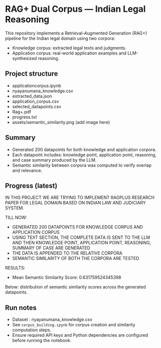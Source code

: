 # RAG+ Dual Corpus — Indian Legal Reasoning

This repository implements a Retrieval-Augmented Generation (RAG+) pipeline for the Indian legal domain using two corpora:
- Knowledge corpus: extracted legal texts and judgments.
- Application corpus: real-world application examples and LLM-synthesized reasoning.

## Project structure
- applicationcorpus.ipynb
- nyayanumana_knowledge.csv
- extracted_data.json
- application_corpus.csv
- selected_datapoints.csv
- Rag+.pdf
- progress.txt
- assets/semantic_similarity.png  (add image here)

## Summary
- Generated 200 datapoints for both knowledge and application corpora.
- Each datapoint includes: knowledge point, application point, reasoning, and case summary produced by the LLM.
- Semantic similarity between corpora was computed to verify overlap and relevance.

## Progress (latest)
IN THIS PROJECT WE ARE TRYING TO IMPLEMENT RAGPLUS RESEARCH PAPER FOR LEGAL DOMAIN BASED ON INDIAN LAW AND JUDICIARY SYSTEM.

TILL NOW:
- GENERATED 200 DATAPOINTS FOR KNOWLEDGE CORPUS AND APPLICATION CORPUS
- USING TEXT SECTION, THE COMPLETE DATA IS SENT TO THE LLM AND THEN KNOWLEDGE POINT, APPLICATION POINT, REASONING, SUMMARY OF CASE ARE GENERATED
- THE DATA IS APPENDED TO THE RELATIVE CORPORA
- SEMANTIC SIMILARITY OF BOTH THE CORPORA ARE TESTED

RESULTS:
- Mean Semantic Similarity Score: 0.631759524345398

Below: distribution of semantic similarity scores across the generated datapoints.



## Run notes
- Dataset : nyayanumana_knowledge.csv
- See `corpus_building.ipynb` for corpus creation and similarity computation steps.
- Ensure required API keys and Python dependencies are configured before running the notebook.
